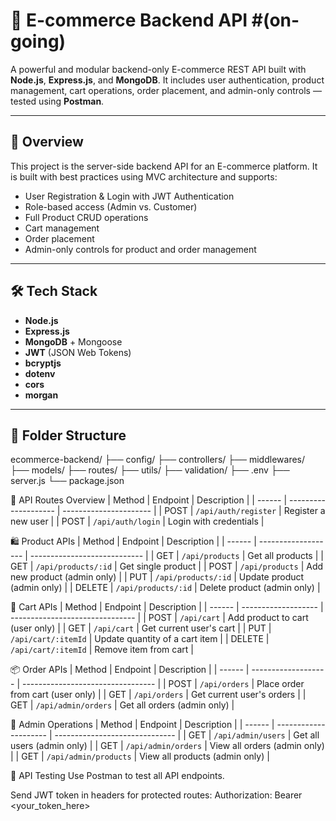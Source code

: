 # 🛒 E-commerce Backend API #**(on-going)**

A powerful and modular backend-only E-commerce REST API built with **Node.js**, **Express.js**, and **MongoDB**. It includes user authentication, product management, cart operations, order placement, and admin-only controls — tested using **Postman**.

---

## 📘 Overview

This project is the server-side backend API for an E-commerce platform. It is built with best practices using MVC architecture and supports:

- User Registration & Login with JWT Authentication
- Role-based access (Admin vs. Customer)
- Full Product CRUD operations
- Cart management
- Order placement
- Admin-only controls for product and order management

---

## 🛠️ Tech Stack

- **Node.js**
- **Express.js**
- **MongoDB** + Mongoose
- **JWT** (JSON Web Tokens)
- **bcryptjs**
- **dotenv**
- **cors**
- **morgan**

---

## 📁 Folder Structure

ecommerce-backend/
├── config/
├── controllers/
├── middlewares/
├── models/
├── routes/
├── utils/
├── validation/
├── .env
├── server.js
└── package.json

🔗 API Routes Overview
| Method | Endpoint             | Description            |
| ------ | -------------------- | ---------------------- |
| POST   | `/api/auth/register` | Register a new user    |
| POST   | `/api/auth/login`    | Login with credentials |

🛍️ Product APIs
| Method | Endpoint            | Description                  |
| ------ | ------------------- | ---------------------------- |
| GET    | `/api/products`     | Get all products             |
| GET    | `/api/products/:id` | Get single product           |
| POST   | `/api/products`     | Add new product (admin only) |
| PUT    | `/api/products/:id` | Update product (admin only)  |
| DELETE | `/api/products/:id` | Delete product (admin only)  |

🛒 Cart APIs
| Method | Endpoint            | Description                     |
| ------ | ------------------- | ------------------------------- |
| POST   | `/api/cart`         | Add product to cart (user only) |
| GET    | `/api/cart`         | Get current user's cart         |
| PUT    | `/api/cart/:itemId` | Update quantity of a cart item  |
| DELETE | `/api/cart/:itemId` | Remove item from cart           |

📦 Order APIs
| Method | Endpoint            | Description                       |
| ------ | ------------------- | --------------------------------- |
| POST   | `/api/orders`       | Place order from cart (user only) |
| GET    | `/api/orders`       | Get current user's orders         |
| GET    | `/api/admin/orders` | Get all orders (admin only)       |

🔐 Admin Operations
| Method | Endpoint              | Description                    |
| ------ | --------------------- | ------------------------------ |
| GET    | `/api/admin/users`    | Get all users (admin only)     |
| GET    | `/api/admin/orders`   | View all orders (admin only)   |
| GET    | `/api/admin/products` | View all products (admin only) |

🧪 API Testing
Use Postman to test all API endpoints.

Send JWT token in headers for protected routes:
Authorization: Bearer <your_token_here>